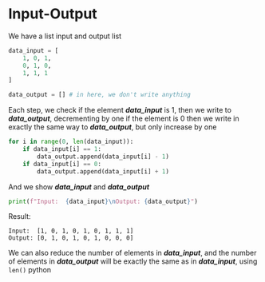 # Input-Output
We have a list input and output list
``` python
data_input = [
    1, 0, 1,
    0, 1, 0,
    1, 1, 1
]

data_output = [] # in here, we don't write anything
```

Each step, we check if the element ***data_input*** is 1, then we write to ***data_output***, decrementing by one if the element is 0 then we write in exactly the same way to ***data_output***, but only increase by one
``` python
for i in range(0, len(data_input)):
    if data_input[i] == 1:
        data_output.append(data_input[i] - 1)
    if data_input[i] == 0:
        data_output.append(data_input[i] + 1)
```
And we show ***data_input*** and ***data_output***
``` Python
print(f"Input:  {data_input}\nOutput: {data_output}")
```
Result:
```
Input:  [1, 0, 1, 0, 1, 0, 1, 1, 1]
Output: [0, 1, 0, 1, 0, 1, 0, 0, 0]
```

We can also reduce the number of elements in ***data_input***, and the number of elements in ***data_output*** will be exactly the same as in ***data_input***, using ```len()``` python
